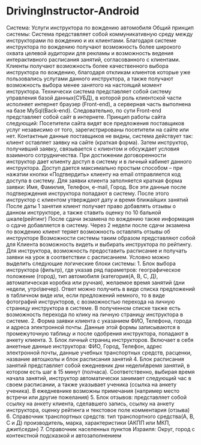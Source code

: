 # DrivingInstructor-Android
Система: Услуги инструктора по вождению автомобиля Общий принцип системы: Система представляет собой коммуникативную среду между инструкторами по вождению и их клиентами. Благодаря системе инструктора по вождению получают возможность более широкого охвата целевой аудитории для рекламы и возможность ведения интерактивного расписания занятий, согласованного с клиентами. Клиенты получают возможность более качественного выбора инструктора по вождению, благодаря откликам клиентов которые уже пользовались услугами данного инструктора, а также получают возможность выбора менее занятого на настоящий момент инструктора. Технически система представляет собой систему управления базой данных(СУБД), в которой роль клиентской части исполняет интернет браузер (Front-end), а серверная часть выполнена на базе MySql(Back-end). Следовательно, по сути Front-end представляет собой сайт в интернете. Принцип работы сайта следующий: Посетители сайта видят все предложения поставщиков услуг независимо от того, зарегистрированы посетители на сайте или нет. Контактные данные поставщиков не видны, система действует так: клиент оставляет заявку на сайте (краткая форма). Затем инструктор, получивший заявку, связывается с клиентом и обсуждает условия взаимного сотрудничества. При достижении договоренности инструктор дает клиенту доступ в систему и в личный кабинет данного инструктора. Доступ дается максимально простым способом – при нажатии кнопки «Подтвердить» клиенту на email отправляется код доступа в систему. Для заявки клиента заполняется краткая форма заявки: Имя, Фамилия, Телефон, e-mail, Город. Все эти данные после подтверждения инструктора попадают в систему. После этого инструктор с клиентом утверждают дату и время ближайших занятий После даты 1 занятия клиент получает право добавлять отзывы о данном инструкторе, а также ставить оценку по 10 бальной шкале(рейтинг) После сдачи экзамена по вождению также информация о сдаче добавляется в систему. Через 2 недели после сдачи экзамена по вождению клиент теряет возможность оставлять отзывы об инструкторе Возможности системы таким образом представляют собой для Клиента возможность видеть и выбирать инструктора по рейтингу. Для инструктора, возможность предоставить расписание и получать заявки на урок в соответствии с расписанием. Условно можно выделить следующие логические блоки системы: 1. Блок выбора инструктора (фильтр), где указав ряд параметров: географическое положение (город), тип автомобиля (категория(А, В, С, Д), автоматическая коробка или ручная), желаемое время занятий (дни недели, утро\вечер). Ответ можно получить в виде списка предложений в табличном виде или, если предложений немного, то в виде фотографий инструкторов, с возможностью перехода на личную страницу инструктора в системе. В полученном списке также есть возможность перехода по клику на личную страницу инструктора в системе. 2. Форма заявки клиента с указанием ФИО, Телефона, города и адреса электронной почты. Данные этой формы записываются в промежуточную таблицу и после одобрения инструктора, попадают в анкету клиента. 3. Блок личный страниц инструкторов. Включает в себя анкетные данные инструктора: ФИО, Город, Телефон, адрес электронной почты, данные учебных транспортных средств, расценки, название автошколы и блок расписания занятий 4. Блок расписания занятий представляет собой ежедневник дни недели\время занятий, в котором есть шаг в 15 минут (полчаса). Соответственно, выбирая время начала занятий, инструктор автоматически занимает следующий час в своем расписании, а также указывает ученика (ссылка на анкету ученика). В ежедневнике возможны примечания (например место встречи или другие пожелания) 5. Блок отзывов: представляет собой ссылку на анкету клиента, сделавшего запись, ссылку на анкету инструктора, оценку рейтинга и текстовое поле комментария (отзыва) 6. Справочник транспортных средств: тип транспортного средства(А, В, С и Д) производитель, марка, характеристики (АКПП или МКП, джип\седан) 7. Справочник населенных пунктов Израиля: Округ, город с контекстной подсказкой и автозаполнением 
